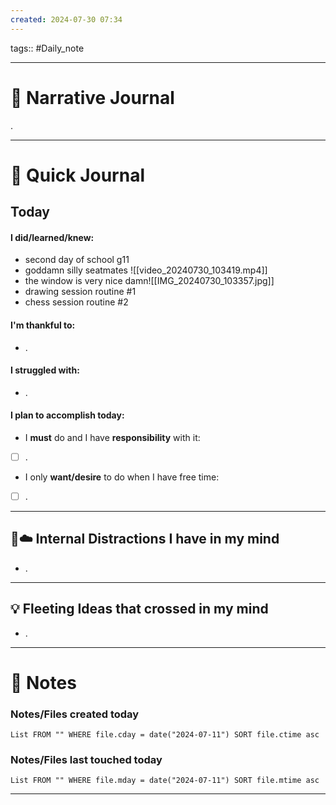 ```yaml
---
created: 2024-07-30 07:34
---
```

tags:: #Daily_note

---
#  📝 Narrative Journal
.

---
# 📝 Quick Journal

## Today
#### I did/learned/knew:
- second day of school g11
- goddamn silly seatmates
![[video_20240730_103419.mp4]]
- the window is very nice damn![[IMG_20240730_103357.jpg]]
- drawing session routine #1 
- chess session routine #2 

#### I'm thankful to:
- .
#### I struggled with:
- .
#### I plan to accomplish today:
- I **must** do and I have **responsibility** with it:
- [ ] .
- I only **want/desire** to do when I have free time:
- [ ] .

---

## 🧠☁️ Internal Distractions I have in my mind
- . 

---

## 💡 Fleeting Ideas that crossed in my mind
- . 

---
# 📝 Notes

### Notes/Files created today
```dataview
List FROM "" WHERE file.cday = date("2024-07-11") SORT file.ctime asc
```

### Notes/Files last touched today
```dataview
List FROM "" WHERE file.mday = date("2024-07-11") SORT file.mtime asc
```

---
